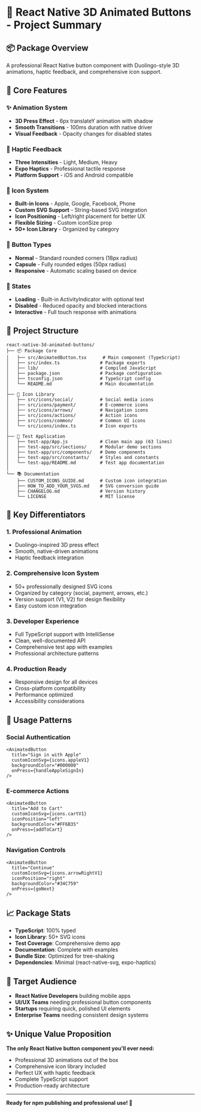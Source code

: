# 🎯 React Native 3D Animated Buttons - Project Summary

## 📦 **Package Overview**

A professional React Native button component with Duolingo-style 3D animations, haptic feedback, and comprehensive icon support.

## 🎯 **Core Features**

### ✨ **Animation System**
- **3D Press Effect** - 6px translateY animation with shadow
- **Smooth Transitions** - 100ms duration with native driver
- **Visual Feedback** - Opacity changes for disabled states

### 📳 **Haptic Feedback**
- **Three Intensities** - Light, Medium, Heavy
- **Expo Haptics** - Professional tactile response
- **Platform Support** - iOS and Android compatible

### 🎨 **Icon System**
- **Built-in Icons** - Apple, Google, Facebook, Phone
- **Custom SVG Support** - String-based SVG integration
- **Icon Positioning** - Left/right placement for better UX
- **Flexible Sizing** - Custom iconSize prop
- **50+ Icon Library** - Organized by category

### 🎪 **Button Types**
- **Normal** - Standard rounded corners (18px radius)
- **Capsule** - Fully rounded edges (50px radius)
- **Responsive** - Automatic scaling based on device

### 🔄 **States**
- **Loading** - Built-in ActivityIndicator with optional text
- **Disabled** - Reduced opacity and blocked interactions
- **Interactive** - Full touch response with animations

## 📁 **Project Structure**

```
react-native-3d-animated-buttons/
├── 📦 Package Core
│   ├── src/AnimatedButton.tsx      # Main component (TypeScript)
│   ├── src/index.ts               # Package exports
│   ├── lib/                       # Compiled JavaScript
│   ├── package.json               # Package configuration
│   ├── tsconfig.json              # TypeScript config
│   └── README.md                  # Main documentation
│
├── 🎨 Icon Library
│   ├── src/icons/social/          # Social media icons
│   ├── src/icons/payment/         # E-commerce icons
│   ├── src/icons/arrows/          # Navigation icons
│   ├── src/icons/actions/         # Action icons
│   ├── src/icons/common/          # Common UI icons
│   └── src/icons/index.ts         # Icon exports
│
├── 🧪 Test Application
│   ├── test-app/App.js            # Clean main app (63 lines)
│   ├── test-app/src/sections/     # Modular demo sections
│   ├── test-app/src/components/   # Demo components
│   ├── test-app/src/constants/    # Styles and constants
│   └── test-app/README.md         # Test app documentation
│
└── 📚 Documentation
    ├── CUSTOM_ICONS_GUIDE.md      # Custom icon integration
    ├── HOW_TO_ADD_YOUR_SVGS.md    # SVG conversion guide
    ├── CHANGELOG.md               # Version history
    └── LICENSE                    # MIT license
```

## 🎯 **Key Differentiators**

### 1. **Professional Animation**
- Duolingo-inspired 3D press effect
- Smooth, native-driven animations
- Haptic feedback integration

### 2. **Comprehensive Icon System**
- 50+ professionally designed SVG icons
- Organized by category (social, payment, arrows, etc.)
- Version support (V1, V2) for design flexibility
- Easy custom icon integration

### 3. **Developer Experience**
- Full TypeScript support with IntelliSense
- Clean, well-documented API
- Comprehensive test app with examples
- Professional architecture patterns

### 4. **Production Ready**
- Responsive design for all devices
- Cross-platform compatibility
- Performance optimized
- Accessibility considerations

## 🚀 **Usage Patterns**

### **Social Authentication**
```tsx
<AnimatedButton
  title="Sign in with Apple"
  customIconSvg={icons.appleV1}
  backgroundColor="#000000"
  onPress={handleAppleSignIn}
/>
```

### **E-commerce Actions**
```tsx
<AnimatedButton
  title="Add to Cart"
  customIconSvg={icons.cartV1}
  iconPosition="left"
  backgroundColor="#FF6B35"
  onPress={addToCart}
/>
```

### **Navigation Controls**
```tsx
<AnimatedButton
  title="Continue"
  customIconSvg={icons.arrowRightV1}
  iconPosition="right"
  backgroundColor="#34C759"
  onPress={goNext}
/>
```

## 📈 **Package Stats**

- **TypeScript**: 100% typed
- **Icon Library**: 50+ SVG icons
- **Test Coverage**: Comprehensive demo app
- **Documentation**: Complete with examples
- **Bundle Size**: Optimized for tree-shaking
- **Dependencies**: Minimal (react-native-svg, expo-haptics)

## 🎯 **Target Audience**

- **React Native Developers** building mobile apps
- **UI/UX Teams** needing professional button components
- **Startups** requiring quick, polished UI elements
- **Enterprise Teams** needing consistent design systems

## ✨ **Unique Value Proposition**

**The only React Native button component you'll ever need:**
- Professional 3D animations out of the box
- Comprehensive icon library included
- Perfect UX with haptic feedback
- Complete TypeScript support
- Production-ready architecture

---

**Ready for npm publishing and professional use! 🚀**
